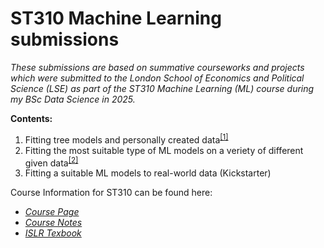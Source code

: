 # ST310 Machine Learning submissions
*These submissions are based on summative courseworks and projects which were submitted to the London School of Economics and Political Science (LSE) as part of the ST310 Machine Learning (ML) course during my BSc Data Science in 2025.*


**Contents:**

1. Fitting tree models and personally created data<sup>[[1]](https://github.com/Oliver-Liles/ST310_Machine_Learning_submissions/tree/main/1_Tree_Models)</sup>
2. Fitting the most suitable type of ML models on a veriety of different given data<sup>[[2]](https://github.com/Oliver-Liles/ST310_Machine_Learning_submissions/tree/main/2_ML_Models_For_Generated_Data)</sup>
3. Fitting a suitable ML models to real-world data (Kickstarter)


Course Information for ST310 can be found here:

- [*Course Page*](https://www.lse.ac.uk/resources/calendar2024-2025/courseGuides/ST/2024_ST310.htm)
- [*Course Notes*](https://ml4ds.com/)
- [*ISLR Texbook*](https://www.statlearning.com/)

